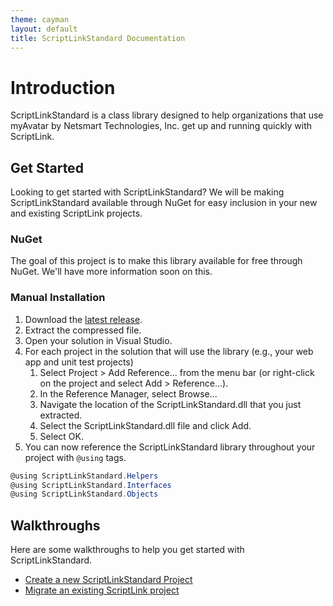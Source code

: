 ```yaml
---
theme: cayman
layout: default
title: ScriptLinkStandard Documentation
---
```


# Introduction

ScriptLinkStandard is a class library designed to help organizations that use myAvatar by Netsmart Technologies, Inc. get up and running quickly with ScriptLink.

## Get Started

Looking to get started with ScriptLinkStandard? We will be making ScriptLinkStandard available through NuGet for easy inclusion in your new and existing ScriptLink projects.

### NuGet

The goal of this project is to make this library available for free through NuGet. We'll have more information soon on this.

### Manual Installation

1. Download the [latest release](https://github.com/rcskids/ScriptLinkStandard/releases).
2. Extract the compressed file.
3. Open your solution in Visual Studio.
4. For each project in the solution that will use the library (e.g., your web app and unit test projects)
	1. Select Project > Add Reference... from the menu bar (or right-click on the project and select Add > Reference...).
	2. In the Reference Manager, select Browse...
	3. Navigate the location of the ScriptLinkStandard.dll that you just extracted.
	4. Select the ScriptLinkStandard.dll file and click Add.
	5. Select OK.
5. You can now reference the ScriptLinkStandard library throughout your project with `@using` tags.

```c#
@using ScriptLinkStandard.Helpers
@using ScriptLinkStandard.Interfaces
@using ScriptLinkStandard.Objects
```

## Walkthroughs

Here are some walkthroughs to help you get started with ScriptLinkStandard.

* [Create a new ScriptLinkStandard Project](./walkthrough-create-new-scriptlinkstandard-project.md)
* [Migrate an existing ScriptLink project](./walkthrough-migrate-existing-scriptlink-project.md)
